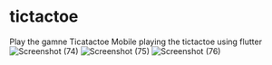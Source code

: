 # tictactoe<br>
Play the gamne Ticatactoe
Mobile playing the tictactoe using flutter
![Screenshot (74)](https://user-images.githubusercontent.com/77429826/199082110-98d9ebf5-d451-48d8-9745-850ee65df5c0.png)
![Screenshot (75)](https://user-images.githubusercontent.com/77429826/199082143-6be223b1-9364-4f04-9a74-d60e1a584abd.png)
![Screenshot (76)](https://user-images.githubusercontent.com/77429826/199082155-9a469788-6e5e-4a16-ac22-6a5e9c341f3d.png)
